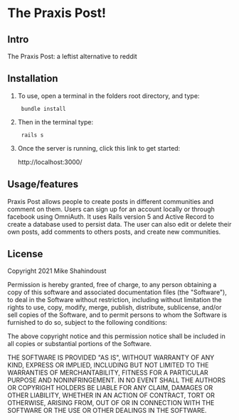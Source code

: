 # **The Praxis Post!**

## Intro

The Praxis Post: a leftist alternative to reddit

## Installation

1. To use, open a terminal in the folders root directory, and type:

        bundle install

2. Then in the terminal type:

        rails s

3. Once the server is running, click this link to get started:

    http://localhost:3000/

## Usage/features

Praxis Post allows people to create posts in different communities and comment on them. Users can sign up for an account locally or through facebook using OmniAuth. It uses Rails version 5 and Active Record to create a database used to persist data. The user can also edit or delete their own posts, add comments to others posts, and create new communities. 

## License

Copyright 2021 Mike Shahindoust

Permission is hereby granted, free of charge, to any person obtaining a copy of this software and associated documentation files (the "Software"), to deal in the Software without restriction, including without limitation the rights to use, copy, modify, merge, publish, distribute, sublicense, and/or sell copies of the Software, and to permit persons to whom the Software is furnished to do so, subject to the following conditions:

The above copyright notice and this permission notice shall be included in all copies or substantial portions of the Software.

THE SOFTWARE IS PROVIDED "AS IS", WITHOUT WARRANTY OF ANY KIND, EXPRESS OR IMPLIED, INCLUDING BUT NOT LIMITED TO THE WARRANTIES OF MERCHANTABILITY, FITNESS FOR A PARTICULAR PURPOSE AND NONINFRINGEMENT. IN NO EVENT SHALL THE AUTHORS OR COPYRIGHT HOLDERS BE LIABLE FOR ANY CLAIM, DAMAGES OR OTHER LIABILITY, WHETHER IN AN ACTION OF CONTRACT, TORT OR OTHERWISE, ARISING FROM, OUT OF OR IN CONNECTION WITH THE SOFTWARE OR THE USE OR OTHER DEALINGS IN THE SOFTWARE.
